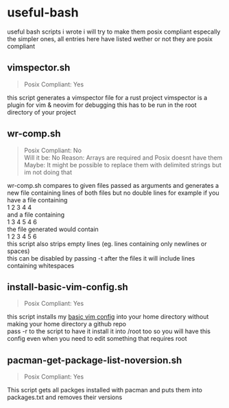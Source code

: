 # useful-bash 
useful bash scripts i wrote
i will try to make them posix compliant especally the simpler ones, 
all entries here have listed wether or not they are posix compliant

## vimspector.sh 
> Posix Compliant: Yes  

this script generates a vimspector file for a rust project
vimspector is a plugin for vim & neovim for debugging
this has to be run in the root directory of your project

## wr-comp.sh
> Posix Compliant: No  
> Will it be: No
> Reason: Arrays are required and Posix doesnt have them
> Maybe: It might be possible to replace them with delimited strings but im not doing that

wr-comp.sh compares to given files passed as arguments and generates a new file containing
lines of both files but no double lines for example if you have a file containing  
1 
2 
3 
4 
4  
and a file containing  
1 
3 
4 
5 
4 
6  
the file generated would contain  
1 
2 
3 
4 
5 
6  
this script also strips empty lines (eg. lines containing only newlines or spaces)  
this can be disabled by passing -t after the files it will include lines containing whitespaces  

## install-basic-vim-config.sh
> Posix Compliant: Yes  

this script installs my [basic vim config](https://github.com/coolian1337/basic-vim-config)
into your home directory without making your home directory a github repo  
pass -r to the script to have it install it into /root too so you will have this config even when you need to edit something that requires root  

## pacman-get-package-list-noversion.sh  
> Posix Compliant: Yes  

This script gets all packges installed with pacman and puts them into packages.txt and removes their versions
